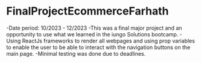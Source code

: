 # FinalProjectEcommerceFarhath
  -Date period: 10/2023 - 12/2023
  -This was a final major project and an opportunity to use what we learned in the iungo Solutions bootcamp.
  -Using ReactJs frameworks to render all webpages and using prop variables to enable the user to be able to interact with the navigation buttons on the main page.
  -Minimal testing was done due to deadlines.
